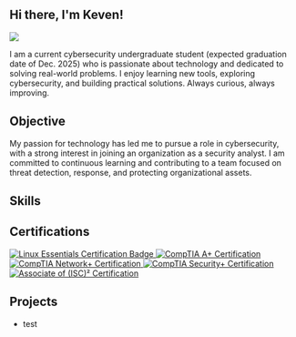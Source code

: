 ## Hi there, I'm Keven!
<a href="https://www.linkedin.com/in/keven-pierre-louis-33776a199"><img src="https://img.shields.io/badge/-LinkedIn-0072b1?&style=for-the-badge&logo=linkedin&logoColor=white" /></a>


I am a current cybersecurity undergraduate student (expected graduation date of Dec. 2025) who is passionate about technology and dedicated to solving real-world problems. I enjoy learning new tools, exploring cybersecurity, and building practical solutions. Always curious, always improving.


## Objective

My passion for technology has led me to pursue a role in cybersecurity, with a strong interest in joining an organization as a security analyst. I am committed to continuous learning and contributing to a team focused on threat detection, response, and protecting organizational assets.


## Skills


## Certifications 

<div>    
<a href="https://cs.lpi.org/caf/Xamman/certification/verify/LPI000627001/8nxxxk3mg3" target="_blank">
  <img src="https://img.shields.io/badge/Linux%20Essentials-blue?logo=linux&logoColor=white" alt="Linux Essentials Certification Badge" />
</a>

<a href="https://www.credly.com/badges/9c9c40b5-4092-4ab9-8204-a5f50fd0e41a/public_url" target="_blank">
  <img src="https://img.shields.io/badge/A%2B-red?logo=comptia&logoColor=white" alt="CompTIA A+ Certification" />
</a>

<a href="https://www.credly.com/badges/e53de766-0adb-499e-ae84-54cf9e64e3f2/public_url" target="_blank">
  <img src="https://img.shields.io/badge/Network%2B-red?logo=comptia&logoColor=white" alt="CompTIA Network+ Certification" />
</a>

<a href="https://www.credly.com/badges/48a429c0-260e-4128-adf3-ead3f0921b05/public_url" target="_blank">
  <img src="https://img.shields.io/badge/Security%2B-red?logo=comptia&logoColor=white" alt="CompTIA Security+ Certification" />
</a>

<a href="https://www.credly.com/badges/cb3081ce-3827-47bf-9c46-6a45faee246d/public_url" target="_blank">
  <img src="https://img.shields.io/badge/Associate%20of%20(ISC)%C2%B2-green?logo=ISC2&logoColor=white" alt="Associate of (ISC)² Certification" />
</a>



  
</div>


## Projects
- test 
